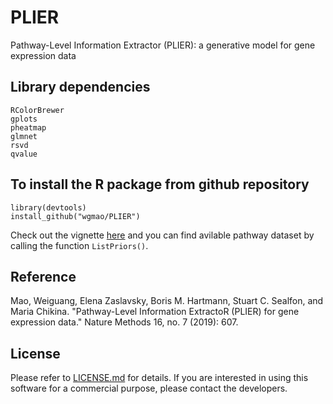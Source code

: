 # PLIER
Pathway-Level Information Extractor (PLIER): a generative model for gene expression data

## Library dependencies

```
RColorBrewer
gplots
pheatmap
glmnet
rsvd
qvalue
```


## To install the R package from github repository
```
library(devtools)
install_github("wgmao/PLIER")
```

Check out the vignette [here](vignettes/vignette.pdf) and you can find avilable pathway dataset by calling the function `ListPriors()`.

## Reference
Mao, Weiguang, Elena Zaslavsky, Boris M. Hartmann, Stuart C. Sealfon, and Maria Chikina. "Pathway-Level Information ExtractoR (PLIER) for gene expression data." Nature Methods 16, no. 7 (2019): 607.

## License
Please refer to [LICENSE.md](LICENSE.md) for details. If you are interested in using this software for a commercial purpose, please contact the developers.
